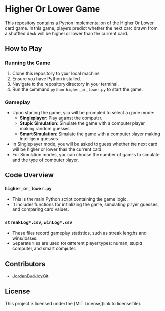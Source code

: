 # Higher Or Lower Game

This repository contains a Python implementation of the Higher Or Lower card game. In this game, players predict whether the next card drawn from a shuffled deck will be higher or lower than the current card.

## How to Play

### Running the Game
1. Clone this repository to your local machine.
2. Ensure you have Python installed.
3. Navigate to the repository directory in your terminal.
4. Run the command `python higher_or_lower.py` to start the game.

### Gameplay
- Upon starting the game, you will be prompted to select a game mode:
  - **Singleplayer**: Play against the computer.
  - **Stupid Simulation**: Simulate the game with a computer player making random guesses.
  - **Smart Simulation**: Simulate the game with a computer player making intelligent guesses.
- In Singleplayer mode, you will be asked to guess whether the next card will be higher or lower than the current card.
- For Simulation modes, you can choose the number of games to simulate and the type of computer player.

## Code Overview

### `higher_or_lower.py`
- This is the main Python script containing the game logic.
- It includes functions for initializing the game, simulating player guesses, and comparing card values.

### `streakLog*.csv`, `winLog*.csv`
- These files record gameplay statistics, such as streak lengths and wins/losses.
- Separate files are used for different player types: human, stupid computer, and smart computer.

## Contributors
- [JordanBuckleyGit](https://github.com/JordanBuckleyGit)

## License
This project is licensed under the [MIT License](link to license file).
